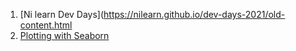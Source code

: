 1. [Ni learn Dev Days](https://nilearn.github.io/dev-days-2021/old-content.html
2. [Plotting with Seaborn](https://seaborn.pydata.org/examples/index.html)
